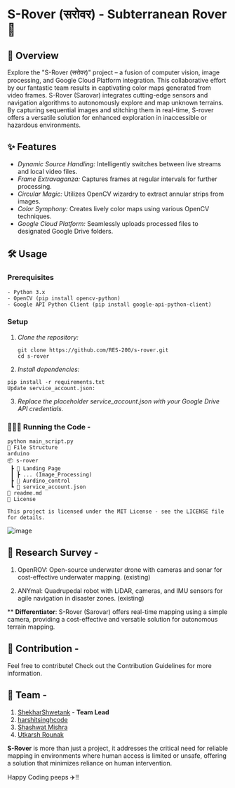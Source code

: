 #  S-Rover (सरोवर) - Subterranean Rover 🤖

## 🚀 Overview

Explore the "S-Rover (सरोवर)" project – a fusion of computer vision, image processing, and Google Cloud Platform integration. This collaborative effort by our fantastic team results in captivating color maps generated from video frames. S-Rover (Sarovar) integrates cutting-edge sensors and navigation algorithms to autonomously explore and map unknown terrains. By capturing sequential images and stitching them in real-time, S-rover offers a versatile solution for enhanced exploration in inaccessible or hazardous environments.

## ✨ Features

- *Dynamic Source Handling:* Intelligently switches between live streams and local video files.
- *Frame Extravaganza:* Captures frames at regular intervals for further processing.
- *Circular Magic:* Utilizes OpenCV wizardry to extract annular strips from images.
- *Color Symphony:* Creates lively color maps using various OpenCV techniques.
- *Google Cloud Platform:* Seamlessly uploads processed files to designated Google Drive folders.

## 🛠 Usage

### Prerequisites

```
- Python 3.x
- OpenCV (pip install opencv-python)
- Google API Python Client (pip install google-api-python-client)
```

### Setup

1. *Clone the repository:*

   ```
   git clone https://github.com/RES-200/s-rover.git
   cd s-rover
   ```
   
2. *Install dependencies:*

```
pip install -r requirements.txt
Update service_account.json:
```

3. *Replace the placeholder service_account.json with your Google Drive API credentials.*

### 🧑🏻‍💻 Running the Code - 
```
python main_script.py
📁 File Structure
arduino
📦 s-rover
 ┣ 📂 Landing Page
 ┃ ┣ ... (Image_Processing)
 ┣ 📜 Aurdino_control
 ┗ 📜 service_account.json
📜 readme.md
📜 License

This project is licensed under the MIT License - see the LICENSE file for details.

```
![image](https://github.com/RES-200/S-Rover/assets/110082422/d7bc1a14-d69a-4c87-846d-7696b8afa751)

## 🤔 Research Survey -

1. OpenROV: Open-source underwater drone with cameras and sonar for cost-effective underwater mapping. (existing)

2. ANYmal: Quadrupedal robot with LiDAR, cameras, and IMU sensors for agile navigation in disaster zones. (existing)

** **Differentiator**: S-Rover (Sarovar) offers real-time mapping using a simple camera, providing a cost-effective and versatile solution for autonomous terrain mapping.

## 🤝 **Contribution** - 

Feel free to contribute! Check out the Contribution Guidelines for more information.

## 👥 Team - 

1. [ShekharShwetank](https://github.com/ShekharShwetank) - **Team Lead**
2. [harshitsinghcode](https://github.com/harshitsinghcode)
3. [Shashwat Mishra](https://github.com/Shashwatm74)
4. [Utkarsh Rounak](https://github.com/utkxrsx)

**S-Rover** is more than just a project, it addresses the critical need for reliable mapping in environments where human access is limited or unsafe, offering a solution that minimizes reliance on human intervention. 

Happy Coding peeps ✈️!!

